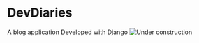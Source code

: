 # DevDiaries
A blog application Developed with Django
![Under construction](https://github.com/AbinandhMJ/DevDiaries/assets/99226172/5eaed47a-c742-432c-b7b8-df7d2d399c63)
